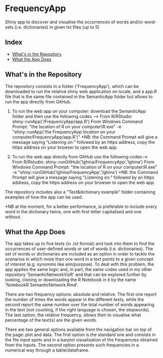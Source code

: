 # FrequencyApp
Shiny app to discover and visualise the occurrences of words and/or word-sets (i.e. dictionaries) in given txt files (up to 5)

## Index

- [What's in the Repository](#first)
- [What the App Does](#second)

<a name="first"><h2>What's in the Repository</h2></a>

The repository consists in a folder ('FrequencyApp'), which can be downloaded to run the relative shiny web application on locale, and a app.R file that is the same file contained in the SemanticApp folder but allows to run the app directly from GitHub.

1. To run the web app on your computer: download the SemanticApp folder and then use the following codes --> From R/RStudio: shiny::runApp('/FrequencyApp/app.R') From Windows Command Prompt: "the location of R on your computer\R.exe" -e "shiny::runApp('the FrequencyApp location on your computer/FrequencyApp/app.R')"
*NB: the Command Prompt will give a message saying "Listening on:" followed by an https address, copy the https address on your browser to open the web app.

2. To run the web app directly from GitHub use the following codes--> From R/Rstudio: shiny::runGitHub('Ighina/FrequencyApp','Ighina') From Windows Command Prompt: "the location of R on your computer\R.exe" -e "shiny::runGitHub('Ighina/FrequencyApp','Ighina') 
*NB: the Command Prompt will give a message saying "Listening on:" followed by an https address, copy the https address on your browser to open the web app.

The repository includes also a "Text&dictionary example" folder containing examples of how the app can be used.

*NB at the moment, for a better performance, is preferable to include every word in the dictionary twice, one with first letter capitalised and one without.

<a name="second"><h2>What the App Does</h2></a>

The app takes up to five texts (in .txt format) and look into them to find the occurrences of user-defined words or set of words (i.e. dictionaries). The set of words or dictionaries are included as an option in order to tackle the scenarios in which more than one word in a text points to a given concept of interest (e.g. synonims like aim/purpose). To deal with this problem, the app applies the same logic and, in part, the same codes used in my other repository 'SemanticNetworkVizR' and that can be explored further by looking, cloning or downloading the R Notebook in it by the name 'NotebookR SemanticNetwork.Rmd'.

There are two frequency options: absolute and relative. The first one report the number of times the words appear in the different texts, while the second report the same number over the total number of words appearing in the text (not counting, if the right language is chosen, the stopwords). The last option, the relative frequency, allows then to visualise what percentage of the text(s) are the given words.

There are two general options available from the navigation bar on top of the page: plot and data. The first option is the standard one and consists in the file input spots and in a barplot visualisation of the frequencies obtained from the inputs. The second option presents such frequencies in a numerical way through a table/dataframe.

